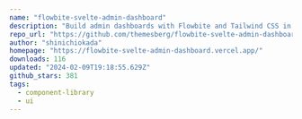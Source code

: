 ```yaml
---
name: "flowbite-svelte-admin-dashboard"
description: "Build admin dashboards with Flowbite and Tailwind CSS in Svelte."
repo_url: "https://github.com/themesberg/flowbite-svelte-admin-dashboard"
author: "shinichiokada"
homepage: "https://flowbite-svelte-admin-dashboard.vercel.app/"
downloads: 116
updated: "2024-02-09T19:18:55.629Z"
github_stars: 381
tags: 
  - component-library
  - ui
---
```

